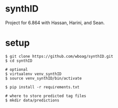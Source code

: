 # synthID
Project for 6.864 with Hassan, Harini, and Sean.


# setup

    $ git clone https://github.com/wboag/synthID.git
    $ cd synthID

    # optional
    $ virtualenv venv_synthID
    $ source venv_synthID/bin/activate

    $ pip install -r requirements.txt

    # where to store predicted tag files
    $ mkdir data/predictions
